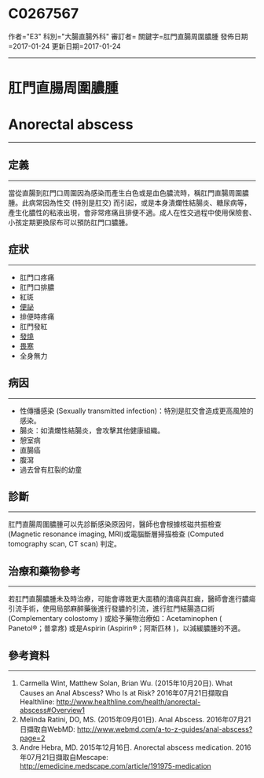 # C0267567
作者="E3"
科別="大腸直腸外科"
審訂者=
關鍵字=肛門直腸周圍膿腫
發佈日期=2017-01-24
更新日期=2017-01-24

----------
# 肛門直腸周圍膿腫
# Anorectal abscess
----------
## 定義
----------

當從直腸到肛門口周圍因為感染而產生白色或是血色膿流時，稱肛門直腸周圍膿腫。此病常因為性交 (特別是肛交) 而引起，或是本身潰爛性結腸炎、糖尿病等，產生化膿性的粘液出現，會非常疼痛且排便不適。成人在性交過程中使用保險套、小孩定期更換尿布可以預防肛門口膿腫。
 

## 症狀
----------
- 肛門口疼痛
- 肛門口排膿
- 紅斑
- [便祕](C0009806)
- 排便時疼痛
- 肛門發紅
- [發燒](C0015967)
- [畏寒](C0085594)
- 全身無力


## 病因
----------
- 性傳播感染 (Sexually transmitted infection)：特別是肛交會造成更高風險的感染。
- 腸炎：如潰爛性結腸炎，會攻擊其他健康組織。
- 憩室病
- 直腸癌
- 腹瀉
- 過去曾有肛裂的幼童
## 診斷
----------

肛門直腸周圍膿腫可以先診斷感染原因何，醫師也會根據核磁共振檢查 (Magnetic resonance imaging, MRI)或電腦斷層掃描檢查 (Computed tomography scan, CT scan) 判定。

## 治療和藥物參考
----------

若肛門直腸膿腫未及時治療，可能會導致更大面積的潰瘍與肛瘺，醫師會進行膿瘍引流手術，使用局部麻醉藥後進行發膿的引流，進行肛門結腸造口術 (Complementary colostomy ) 或給予藥物治療如：Acetaminophen ( Panetol®；普拿疼) 或是Aspirin (Aspirin®；阿斯匹林 )，以減緩膿腫的不適。

## 參考資料
----------
1. Carmella Wint, Matthew Solan, Brian Wu. (2015年10月20日). What Causes an Anal Abscess? Who Is at Risk? 2016年07月21日擷取自Healthline: 
  http://www.healthline.com/health/anorectal-abscess#Overview1
2. Melinda Ratini, DO, MS. (2015年09月01日). Anal Abscess. 2016年07月21日擷取自WebMD: 
  http://www.webmd.com/a-to-z-guides/anal-abscess?page=2
3. Andre Hebra, MD. 2015年12月16日. Anorectal abscess medication. 2016年07月21日擷取自Mescape: 
  http://emedicine.medscape.com/article/191975-medication

